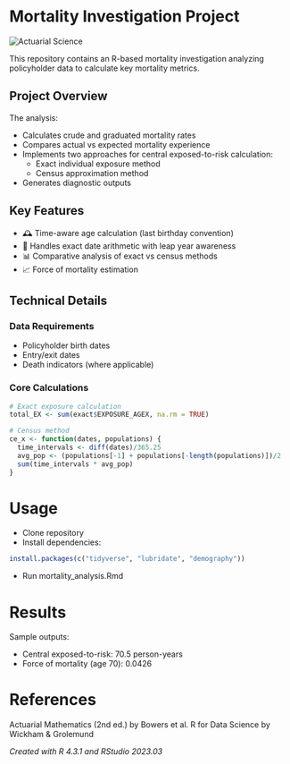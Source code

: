 # Mortality Investigation Project

![Actuarial Science](https://img.shields.io/badge/Field-Actuarial_Science-blue)

This repository contains an R-based mortality investigation analyzing policyholder data to calculate key mortality metrics.

## Project Overview

The analysis:
- Calculates crude and graduated mortality rates
- Compares actual vs expected mortality experience
- Implements two approaches for central exposed-to-risk calculation:
  - Exact individual exposure method
  - Census approximation method
- Generates diagnostic outputs

## Key Features

- 🕰️ Time-aware age calculation (last birthday convention)
- 📅 Handles exact date arithmetic with leap year awareness
- 📊 Comparative analysis of exact vs census methods
- 📈 Force of mortality estimation

## Technical Details

### Data Requirements
- Policyholder birth dates
- Entry/exit dates
- Death indicators (where applicable)

### Core Calculations
```r 
# Exact exposure calculation
total_EX <- sum(exact$EXPOSURE_AGEX, na.rm = TRUE)

# Census method  
ce_x <- function(dates, populations) {
  time_intervals <- diff(dates)/365.25
  avg_pop <- (populations[-1] + populations[-length(populations)])/2
  sum(time_intervals * avg_pop)
}
```

# Usage
- Clone repository
- Install dependencies:

```r
install.packages(c("tidyverse", "lubridate", "demography"))
```
- Run mortality_analysis.Rmd

# Results
Sample outputs:
- Central exposed-to-risk: 70.5 person-years
- Force of mortality (age 70): 0.0426

# References
Actuarial Mathematics (2nd ed.) by Bowers et al.
R for Data Science by Wickham & Grolemund

_Created with R 4.3.1 and RStudio 2023.03_
